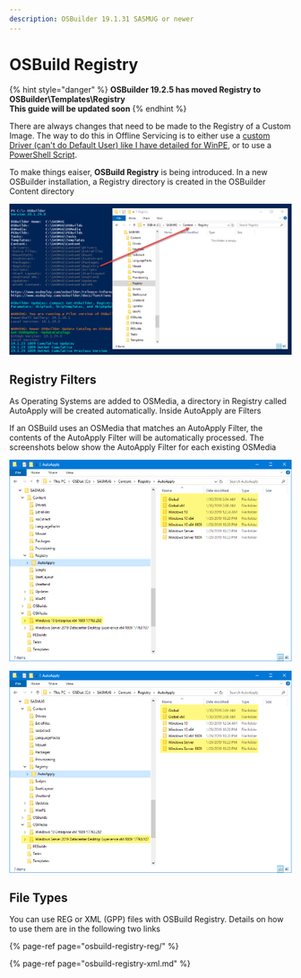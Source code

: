 ```yaml
---
description: OSBuilder 19.1.31 SASMUG or newer
---
```


# OSBuild Registry

{% hint style="danger" %}
**OSBuilder 19.2.5 has moved Registry to OSBuilder\Templates\Registry  
This guide will be updated soon**
{% endhint %}

There are always changes that need to be made to the Registry of a Custom Image.  The way to do this in Offline Servicing is to either use a [custom Driver \(can't do Default User\) like I have detailed for WinPE](../../instructions/detailed/pebuild/drivers/regadd-activepowerscheme.md), or to use a [PowerShell Script](../../../../osconfig/docs/customization/scripts.md).

To make things eaiser, **OSBuild Registry** is being introduced.  In a new OSBuilder installation, a Registry directory is created in the OSBuilder Content directory

![](../../../../.gitbook/assets/2019-01-29_22-17-35.png)

## Registry Filters

As Operating Systems are added to OSMedia, a directory in Registry called AutoApply will be created automatically.  Inside AutoApply are Filters

If an OSBuild uses an OSMedia that matches an AutoApply Filter, the contents of the AutoApply Filter will be automatically processed.  The screenshots below show the AutoApply Filter for each existing OSMedia

![](../../../../.gitbook/assets/2019-01-30_21-46-16.png)

![](../../../../.gitbook/assets/2019-01-30_21-46-16b.png)

## File Types

You can use REG or XML \(GPP\) files with OSBuild Registry.  Details on how to use them are in the following two links

{% page-ref page="osbuild-registry-reg/" %}

{% page-ref page="osbuild-registry-xml.md" %}

